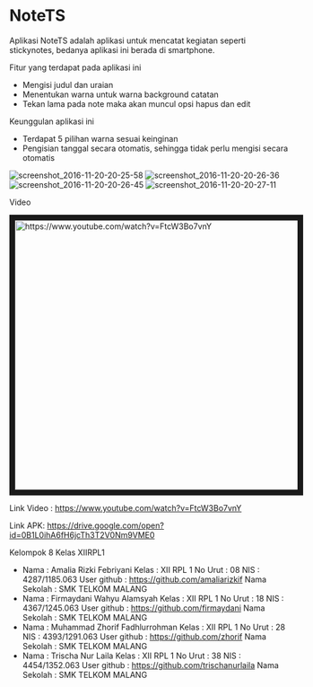 # NoteTS
Aplikasi NoteTS adalah aplikasi untuk mencatat kegiatan seperti stickynotes, bedanya aplikasi ini berada di smartphone.

Fitur yang terdapat pada aplikasi ini
- Mengisi judul dan uraian
- Menentukan warna untuk warna background catatan
- Tekan lama pada note maka akan muncul opsi hapus dan edit

Keunggulan aplikasi ini 
- Terdapat 5 pilihan warna sesuai keinginan
- Pengisian tanggal secara otomatis, sehingga tidak perlu mengisi secara otomatis

![screenshot_2016-11-20-20-25-58](https://cloud.githubusercontent.com/assets/22192029/20463163/3d2909b6-af60-11e6-8cf9-2c7f9147507f.png)
![screenshot_2016-11-20-20-26-36](https://cloud.githubusercontent.com/assets/22192029/20463165/4fc255d2-af60-11e6-929b-574c7a7036fd.png)
![screenshot_2016-11-20-20-26-45](https://cloud.githubusercontent.com/assets/22192029/20463166/4fc2b306-af60-11e6-8f20-137388eb15f5.png)
![screenshot_2016-11-20-20-27-11](https://cloud.githubusercontent.com/assets/22192029/20463167/4fc34866-af60-11e6-915b-adb34496467a.png)

Video

<a href="http://www.youtube.com/watch?feature=player_embedded&v=FtcW3Bo7vnY
" target="_blank"><img src="http://img.youtube.com/vi/FtcW3Bo7vnY/0.jpg" 
alt="https://www.youtube.com/watch?v=FtcW3Bo7vnY" width="540" height="480" border="10" /></a>

Link Video :
https://www.youtube.com/watch?v=FtcW3Bo7vnY

Link APK:
https://drive.google.com/open?id=0B1L0ihA6fH6jcTh3T2V0Nm9VME0

Kelompok 8 Kelas XIIRPL1
+ Nama : Amalia Rizki Febriyani 
  Kelas : XII RPL 1
  No Urut : 08
  NIS : 4287/1185.063
  User github : https://github.com/amaliarizkif 
  Nama Sekolah : SMK TELKOM MALANG 
+ Nama : Firmaydani Wahyu Alamsyah
  Kelas : XII RPL 1
  No Urut : 18
  NIS : 4367/1245.063
  User github : https://github.com/firmaydani
  Nama Sekolah : SMK TELKOM MALANG 
+ Nama : Muhammad Zhorif Fadhlurrohman 
  Kelas : XII RPL 1
  No Urut : 28
  NIS : 4393/1291.063
  User github : https://github.com/zhorif
  Nama Sekolah : SMK TELKOM MALANG 
+ Nama : Trischa Nur Laila
  Kelas : XII RPL 1
  No Urut : 38
  NIS : 4454/1352.063
  User github : https://github.com/trischanurlaila
  Nama Sekolah : SMK TELKOM MALANG 



